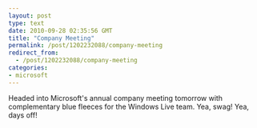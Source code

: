```yaml
---
layout: post
type: text
date: 2010-09-28 02:35:56 GMT
title: "Company Meeting"
permalink: /post/1202232088/company-meeting
redirect_from: 
  - /post/1202232088/company-meeting
categories:
- microsoft
---
```

Headed into Microsoft's annual company meeting tomorrow with complementary blue fleeces for the Windows Live team. Yea, swag! Yea, days off!